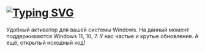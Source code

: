 # [![Typing SVG](https://readme-typing-svg.demolab.com?font=Geist+Mono&pause=1000&color=0007F7&width=435&lines=NyaActivator;Windows+11;Windows+10;Windows+7;Windows+Vista)](https://github.com/Slavikminer/NyaActivator)
Удобный активатор для вашей системы Windows. На данный момент поддерживаются Windows 11, 10, 7.
У нас частые и крутые обновления.
А ещё, открытый исходный код!
